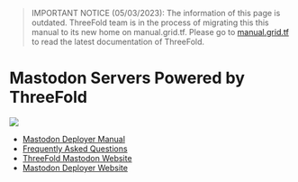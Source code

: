 > IMPORTANT NOTICE (05/03/2023): 
The information of this page is outdated. ThreeFold team is in the process of migrating this this manual to its new home on manual.grid.tf. Please go to [manual.grid.tf](https://manual.grid.tf/) to read the latest documentation of ThreeFold.

# Mastodon Servers Powered by ThreeFold

![](img/getmastodon_tf.png)

- [Mastodon Deployer Manual](threefold_mastodon)
- [Frequently Asked Questions](threefold_mastodon_faq)
- [ThreeFold Mastodon Website](https://mastodon.threefold.io)
- [Mastodon Deployer Website](https://getmastodon.threefold.io/)